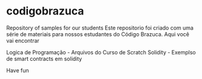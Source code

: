 # codigobrazuca
Repository of samples for our students
Este repositorio foi criado com uma série de materiais para nossos estudantes do Código Brazuca. Aqui você vai encontrar

Logica de Programação - Arquivos do Curso de Scratch
Solidity - Exemplso de smart contracts em solidity

Have fun

